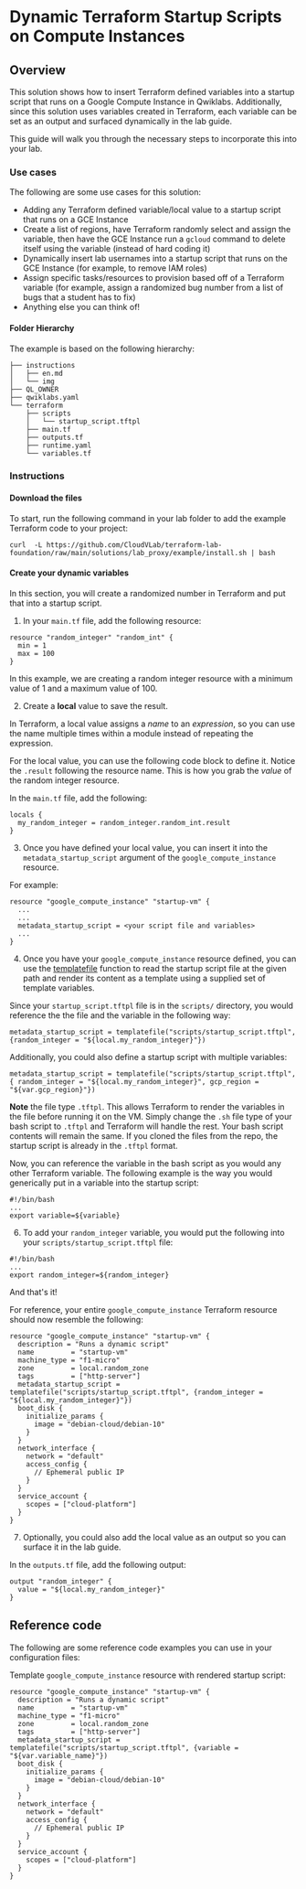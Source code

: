 # Dynamic Terraform Startup Scripts on Compute Instances

## Overview

This solution shows how to insert Terraform defined variables into a startup script that runs on a Google Compute Instance in Qwiklabs. Additionally, since this solution uses variables created in Terraform, each variable can be set as an output and surfaced dynamically in the lab guide. 

This guide will walk you through the necessary steps to incorporate this into your lab.


### Use cases

The following are some use cases for this solution:
* Adding any Terraform defined variable/local value to a startup script that runs on a GCE Instance
* Create a list of regions, have Terraform randomly select and assign the variable, then have the GCE Instance run a `gcloud` command to delete itself using the variable (instead of hard coding it)
* Dynamically insert lab usernames into a startup script that runs on the GCE Instance (for example, to remove IAM roles)
* Assign specific tasks/resources to provision based off of a Terraform variable (for example, assign a randomized bug number from a list of bugs that a student has to fix)
* Anything else you can think of!

#### Folder Hierarchy

The example is based on the following hierarchy:

```output
├── instructions
│   ├── en.md
│   └── img
├── QL_OWNER
├── qwiklabs.yaml
└── terraform
    ├── scripts
    │   └── startup_script.tftpl
    ├── main.tf
    ├── outputs.tf
    ├── runtime.yaml
    └── variables.tf
```


### Instructions


#### Download the files

To start, run the following command in your lab folder to add the example Terraform code to your project:

<!-- need to update -->

```
curl  -L https://github.com/CloudVLab/terraform-lab-foundation/raw/main/solutions/lab_proxy/example/install.sh | bash
```

#### Create your dynamic variables

In this section, you will create a randomized number in Terraform and put that into a startup script. 

1. In your `main.tf` file, add the following resource:

```
resource "random_integer" "random_int" {
  min = 1
  max = 100
}
```

In this example, we are creating a random integer resource with a minimum value of 1 and a maximum value of 100.

2. Create a **local** value to save the result. 

In Terraform, a local value assigns a *name* to an *expression*, so you can use the name multiple times within a module instead of repeating the expression.

For the local value, you can use the following code block to define it. Notice the `.result` following the resource name. This is how you grab the *value* of the random integer resource. 

In the `main.tf` file, add the following:

```
locals {
  my_random_integer = random_integer.random_int.result
}
```

3. Once you have defined your local value, you can insert it into the `metadata_startup_script` argument of the `google_compute_instance` resource.

For example:

```
resource "google_compute_instance" "startup-vm" {
  ...
  ...
  metadata_startup_script = <your script file and variables>
  ...
}
```

4. Once you have your `google_compute_instance` resource defined, you can use the [templatefile](https://www.terraform.io/language/functions/templatefile) function to read the startup script file at the given path and render its content as a template using a supplied set of template variables.

Since your `startup_script.tftpl` file is in the `scripts/` directory, you would reference the the file and the variable in the following way:

```
metadata_startup_script = templatefile("scripts/startup_script.tftpl", {random_integer = "${local.my_random_integer}"})
```

Additionally, you could also define a startup script with multiple variables:

```
metadata_startup_script = templatefile("scripts/startup_script.tftpl", { random_integer = "${local.my_random_integer}", gcp_region = "${var.gcp_region}"})
```

**Note** the file type `.tftpl`. This allows Terraform to render the variables in the file before running it on the VM. Simply change the `.sh` file type of your bash script to `.tftpl` and Terraform will handle the rest. Your bash script contents will remain the same. If you cloned the files from the repo, the startup script is already in the `.tftpl` format.

Now, you can reference the variable in the bash script as you would any other Terraform variable. The following example is the way you would generically put in a variable into the startup script:

```output
#!/bin/bash
...
export variable=${variable}
```

6. To add your `random_integer` variable, you would put the following into your `scripts/startup_script.tftpl` file:

```
#!/bin/bash
...
export random_integer=${random_integer}
```

And that's it!

For reference, your entire `google_compute_instance` Terraform resource should now resemble the following:

```
resource "google_compute_instance" "startup-vm" {
  description = "Runs a dynamic script"
  name         = "startup-vm"
  machine_type = "f1-micro"
  zone         = local.random_zone
  tags         = ["http-server"]
  metadata_startup_script = templatefile("scripts/startup_script.tftpl", {random_integer = "${local.my_random_integer}"})
  boot_disk {
    initialize_params {
      image = "debian-cloud/debian-10"
    }
  }
  network_interface {
    network = "default"
    access_config {
      // Ephemeral public IP
    }
  }
  service_account {
    scopes = ["cloud-platform"]
  }
}
```

7. Optionally, you could also add the local value as an output so you can surface it in the lab guide.

In the `outputs.tf` file, add the following output:

```
output "random_integer" {
  value = "${local.my_random_integer}"
}
```


## Reference code

The following are some reference code examples you can use in your configuration files:


Template `google_compute_instance` resource with rendered startup script:

```
resource "google_compute_instance" "startup-vm" {
  description = "Runs a dynamic script"
  name         = "startup-vm"
  machine_type = "f1-micro"
  zone         = local.random_zone
  tags         = ["http-server"]
  metadata_startup_script = templatefile("scripts/startup_script.tftpl", {variable = "${var.variable_name}"})
  boot_disk {
    initialize_params {
      image = "debian-cloud/debian-10"
    }
  }
  network_interface {
    network = "default"
    access_config {
      // Ephemeral public IP
    }
  }
  service_account {
    scopes = ["cloud-platform"]
  }
}
```





